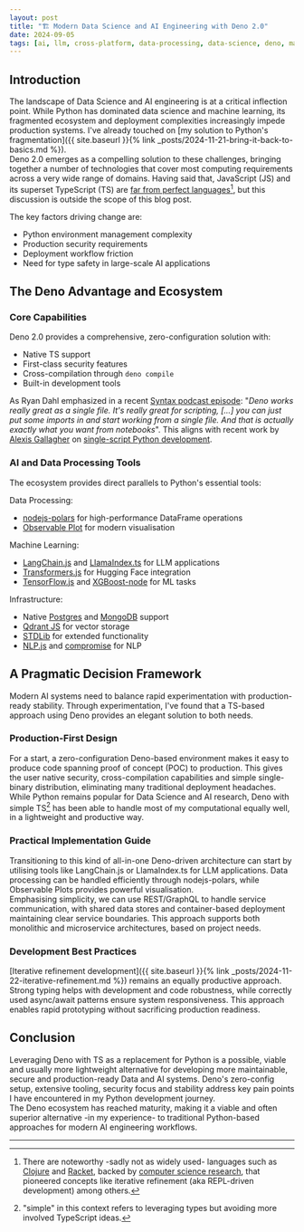 ```yaml
---
layout: post
title: "🏗️ Modern Data Science and AI Engineering with Deno 2.0"
date: 2024-09-05
tags: [ai, llm, cross-platform, data-processing, data-science, deno, machine-learning, minimal, polars, production, deployment, toolchain, typescript, security, zero-config]
---
```

<!--more-->

## Introduction
The landscape of Data Science and AI engineering is at a critical inflection point. While Python has dominated data science and machine learning, its fragmented ecosystem and deployment complexities increasingly impede production systems. I've already touched on [my solution to Python's fragmentation]({{ site.baseurl }}{% link _posts/2024-11-21-bring-it-back-to-basics.md %}).   
Deno 2.0 emerges as a compelling solution to these challenges, bringing together a number of technologies that cover most computing requirements across a very wide range of domains. Having said that, JavaScript (JS) and its superset TypeScript (TS) are [far from perfect languages](https://www.youtube.com/watch?v=aXOChLn5ZdQ)[^1], but this discussion is outside the scope of this blog post.

The key factors driving change are:
- Python environment management complexity
- Production security requirements
- Deployment workflow friction
- Need for type safety in large-scale AI applications

## The Deno Advantage and Ecosystem
### Core Capabilities
Deno 2.0 provides a comprehensive, zero-configuration solution with:
- Native TS support
- First-class security features
- Cross-compilation through `deno compile`
- Built-in development tools

As Ryan Dahl emphasized in a recent [Syntax podcast episode](https://www.youtube.com/watch?v=tZBCq8Ijkgw): "_Deno works really great as a single file. It's really great for scripting, [...] you can just put some imports in and start working from a single file. And that is actually exactly what you want from notebooks_". This aligns with recent work by [Alexis Gallagher](https://www.alexisgallagher.com/) on [single-script Python development](https://youtube.com/watch?v=t6-Uup-Alfs).

### AI and Data Processing Tools
The ecosystem provides direct parallels to Python's essential tools:

Data Processing:
- [nodejs-polars](https://pola-rs.github.io/nodejs-polars/) for high-performance DataFrame operations
- [Observable Plot](https://observablehq.com/plot/) for modern visualisation

Machine Learning:
- [LangChain.js](https://js.langchain.com/) and [LlamaIndex.ts](https://ts.llamaindex.ai/) for LLM applications
- [Transformers.js](https://huggingface.co/docs/transformers.js/index) for Hugging Face integration
- [TensorFlow.js](https://www.tensorflow.org/js) and [XGBoost-node](https://github.com/nuanio/xgboost-node) for ML tasks

Infrastructure:
- Native [Postgres](https://docs.deno.com/runtime/manual/basics/connecting_to_databases/#postgres) and [MongoDB](https://docs.deno.com/runtime/manual/basics/connecting_to_databases/#mongodb) support
- [Qdrant JS](https://github.com/qdrant/qdrant-js) for vector storage
- [STDLib](https://stdlib.io/docs/api/latest) for extended functionality
- [NLP.js](https://github.com/axa-group/nlp.js/) and [compromise](https://github.com/spencermountain/compromise) for NLP

## A Pragmatic Decision Framework
Modern AI systems need to balance rapid experimentation with production-ready stability. Through experimentation, I've found that a TS-based approach using Deno provides an elegant solution to both needs.

### Production-First Design
For a start, a zero-configuration Deno-based environment makes it easy to produce code spanning proof of concept (POC) to production. This gives the user native security, cross-compilation capabilities and simple single-binary distribution, eliminating many traditional deployment headaches. While Python remains popular for Data Science and AI research, Deno with simple TS[^2] has been able to handle most of my computational equally well, in a lightweight and productive way.  

### Practical Implementation Guide
Transitioning to this kind of all-in-one Deno-driven architecture can start by utilising tools like LangChain.js or LlamaIndex.ts for LLM applications. Data processing can be handled efficiently through nodejs-polars, while Observable Plots provides powerful visualisation.  
Emphasising simplicity, we can use REST/GraphQL to handle service communication, with shared data stores and container-based deployment maintaining clear service boundaries. This approach supports both monolithic and microservice architectures, based on project needs.

### Development Best Practices
[Iterative refinement development]({{ site.baseurl }}{% link _posts/2024-11-22-iterative-refinement.md %}) remains an equally productive approach. Strong typing helps with development and code robustness, while correctly used async/await patterns ensure system responsiveness. This approach enables rapid prototyping without sacrificing production readiness.

## Conclusion
Leveraging Deno with TS as a replacement for Python is a possible, viable and usually more lightweight alternative for developing more maintainable, secure and production-ready Data and AI systems. Deno's zero-config setup, extensive tooling, security focus and stability address key pain points I have encountered in my Python development journey.  
The Deno ecosystem has reached maturity, making it a viable and often superior alternative -in my experience- to traditional Python-based approaches for modern AI engineering workflows.  

---
[^1]: There are noteworthy -sadly not as widely used- languages such as [Clojure](https://clojure.org/) and [Racket](https://racket-lang.org/), backed by [computer science research](https://en.wikipedia.org/wiki/Lisp_(programming_language)), that pioneered concepts like iterative refinement (aka REPL-driven development) among others.
[^2]: "simple" in this context refers to leveraging types but avoiding more involved TypeScript ideas.
